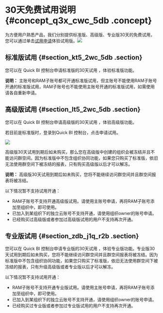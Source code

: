 # 30天免费试用说明 {#concept_q3x_cwc_5db .concept}

为方便用户熟悉产品，我们分别提供标准版、高级版、专业版30天的免费试用，您可以通过单击[试用申请](https://das.base.shuju.aliyun.com/console.htm?spm=a2c10.myhome123.0.0.7c134666QSvmXl)体验试用版。![](http://static-aliyun-doc.oss-cn-hangzhou.aliyuncs.com/assets/img/9075/15532398111107_zh-CN.png)

## 标准版试用 {#section_kt5_2wc_5db .section}

您可以在 Quick BI 控制台申请标准版的30天试用 ，体验标准版功能。

**说明：** 主账号和RAM子账号都可开通标准版试用，但主账号不能使用RAM子账号开通的标准版试用，RAM子账号也不能使用主账号开通的标准版试用，如需使用请各自重新申请。

## 高级版试用 {#section_lt5_2wc_5db .section}

您可以在 Quick BI 控制台申请高级版的30天试用 ，体验高级版功能。

若目前是标准版时，登录到Quick BI 控制台，点击申请试用。

![](http://static-aliyun-doc.oss-cn-hangzhou.aliyuncs.com/assets/img/9075/15532398121108_zh-CN.png)

高级版30天试用到期后如未购买，那么您在高级版中创建的组织会被冻结并且不能访问群空间。因为标准版中不包含组织协同功能，如果您只购买了标准版，依旧无法使用群空间下被冻结的报表，只有购买高级版以后才可以解冻。

**说明：** 高级版30天试用到期后如未购买，您将不能继续访问群空间并且群空间报表将被冻结。

以下情况暂不支持试用开通：

-   RAM子账号不支持开通高级版试用。请使用主账号申请，再将RAM子账号添加至组织中，即可使用。
-   已加入到某组织下的独立云账号不支持开通，请使用组织owner的账号申请。
-   已经购买过高级版或者参加过高级版试用的用户不支持再次开通。

## 专业版试用 {#section_zdb_j1q_r2b .section}

您可以在 Quick BI 控制台申请专业版的30天试用 ，体验专业版功能。专业版30天试用到期后如未购买，您将不能继续访问群空间并且群空间报表将被冻结。因为标准版中不包含组织协同功能，如果您只购买了标准版，依旧无法使用群空间下被冻结的报表，只有升级高级版或者专业版以后才可以解冻。

以下情况暂不支持试用开通：

-   RAM子账号不支持开通专业版试用。请使用主账号申请，再将RAM子账号添加至组织中，即可使用。
-   已加入到某组织下的独立云账号不支持开通，请使用组织owner的账号申请。
-   已经购买过专业版或者参加过专业版试用的用户不支持再次开通。

